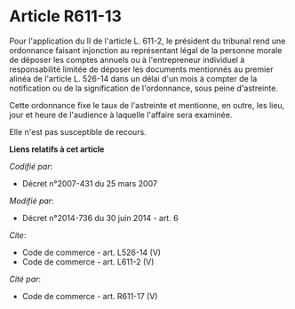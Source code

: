 # Article R611-13

Pour l'application du II de l'article L. 611-2, le président du tribunal rend une ordonnance faisant injonction au
représentant légal de la personne morale de déposer les comptes annuels ou à l'entrepreneur individuel à responsabilité
limitée de déposer les documents mentionnés au premier alinéa de l'article L. 526-14 dans un délai d'un mois à compter de la
notification ou de la signification de l'ordonnance, sous peine d'astreinte. 

Cette ordonnance fixe le taux de l'astreinte et mentionne, en outre, les lieu, jour et heure de l'audience à laquelle
l'affaire sera examinée. 

Elle n'est pas susceptible de recours.

**Liens relatifs à cet article**

_Codifié par_:

  - Décret n°2007-431 du 25 mars 2007

_Modifié par_:

  - Décret n°2014-736 du 30 juin 2014 - art. 6

_Cite_:

  - Code de commerce - art. L526-14 (V)
  - Code de commerce - art. L611-2 (V)

_Cité par_:

  - Code de commerce - art. R611-17 (V)
